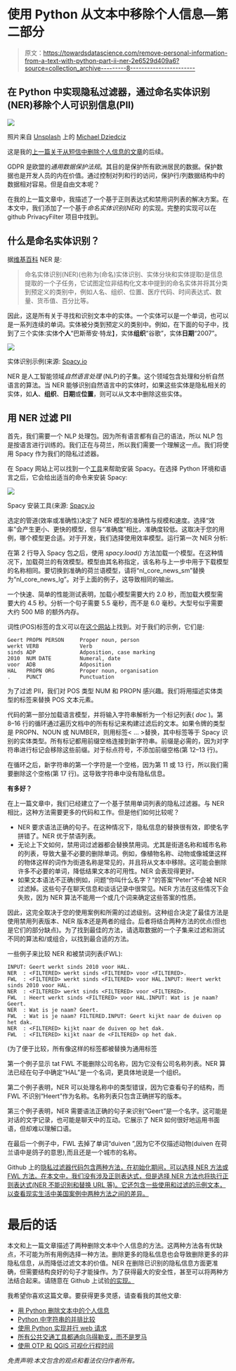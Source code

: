 # 使用 Python 从文本中移除个人信息—第二部分

> 原文：<https://towardsdatascience.com/remove-personal-information-from-a-text-with-python-part-ii-ner-2e6529d409a6?source=collection_archive---------8----------------------->

## 在 Python 中实现隐私过滤器，通过命名实体识别(NER)移除个人可识别信息(PII)

![](img/470be41e12c5afb7f957bf2c3a10a9aa.png)

照片来自 [Unsplash](https://unsplash.com/) 上的 [Michael Dziedciz](https://unsplash.com/@lazycreekimages)

这是我的[上一篇关于从短信中删除个人信息的文章](/remove-personal-information-from-text-with-python-232cb69cf074)的后续。

GDPR 是欧盟的*通用数据保护法规*。其目的是保护所有欧洲居民的数据。保护数据也是开发人员的内在价值。通过控制对列和行的访问，保护行/列数据结构中的数据相对容易。但是自由文本呢？

在我的上一篇文章中，我描述了一个基于正则表达式和禁用词列表的解决方案。在本文中，我们添加了一个基于*命名实体识别(NER)* 的实现。完整的实现可以在 github PrivacyFilter 项目中找到。

## 什么是命名实体识别？

据[维基百科](https://en.wikipedia.org/wiki/Named-entity_recognition) NER 是:

> 命名实体识别(NER)(也称为(命名)实体识别、实体分块和实体提取)是信息提取的一个子任务，它试图定位非结构化文本中提到的命名实体并将其分类到预定义的类别中，例如人名、组织、位置、医疗代码、时间表达式、数量、货币值、百分比等。

因此，这是所有关于寻找和识别文本中的实体。一个实体可以是一个单词，也可以是一系列连续的单词。实体被分类到预定义的类别中。例如，在下面的句子中，找到了三个实体:实体**个人**“巴斯蒂安·特龙】，实体**组织**“谷歌”，实体**日期**“2007”。

![](img/f947ea62be965fa9d7eff76bcafa79d0.png)

实体识别示例(来源: [Spacy.io](https://spacy.io/usage/visualizers)

NER 是人工智能领域*自然语言处理* (NLP)的子集。这个领域包含处理和分析自然语言的算法。当 NER 能够识别自然语言中的实体时，如果这些实体是隐私相关的实体，如**人**、**组织**、**日期**或**位置**，则可以从文本中删除这些实体。

## 用 NER 过滤 PII

首先，我们需要一个 NLP 处理包。因为所有语言都有自己的语法，所以 NLP 包是按语言进行训练的。我们正在与荷兰，所以我们需要一个理解这一点。我们将使用 Spacy 作为我们的隐私过滤器。

在 Spacy 网站上可以找到一个[工具](https://spacy.io/usage)来帮助安装 Spacy。在选择 Python 环境和语言之后，它会给出适当的命令来安装 Spacy:

![](img/c302c37e3733d3c25e14a41432fa5f4e.png)

Spacy 安装工具(来源: [Spacy.io](https://spacy.io/usage)

选定的管道(效率或准确性)决定了 NER 模型的准确性与规模和速度。选择“效率”会产生更小、更快的模型，但与“准确度”相比，准确度较低。这取决于您的用例，哪个模型更合适。对于开发，我们选择使用效率模型。运行第一次 NER 分析:

在第 2 行导入 Spacy 包之后，使用 *spacy.load()* 方法加载一个模型。在这种情况下，加载荷兰的有效模型。模型由其名称指定，该名称与上一步中用于下载模型的名称相同。要切换到准确的荷兰语模型，请将“nl_core_news_sm”替换为“nl_core_news_lg”。对于上面的例子，这导致相同的输出。

一个快速、简单的性能测试表明，加载小模型需要大约 2.0 秒，而加载大模型需要大约 4.5 秒。分析一个句子需要 5.5 毫秒，而不是 6.0 毫秒。大型号似乎需要大约 500 MB 的额外内存。

词性(POS)标签的含义可以在[这个网站](https://universaldependencies.org/docs/u/pos/)上找到。对于我们的示例，它们是:

```
Geert PROPN PERSON     Proper noun, person
werkt VERB             Verb
sinds ADP              Adposition, case marking
2010  NUM DATE         Numeral, date
voor  ADB              Adposition
HAL   PROPN ORG        Proper noun, organisation
.     PUNCT            Punctuation
```

为了过滤 PII，我们对 POS 类型 NUM 和 PROPN 感兴趣。我们将用描述实体类型的标签来替换 POS 文本元素。

代码的第一部分加载语言模型，并将输入字符串解析为一个标记列表( *doc* )。第 8–16 行的循环通过遍历文档中的所有标记来构建过滤后的文本。如果令牌的类型是 PROPN、NOUN 或 NUMBER，则用标签< … >替换，其中标签等于 Spacy 识别的实体类型。所有标记都用前缀空格连接到新字符串。前缀是必需的，因为对字符串进行标记会移除这些前缀。对于标点符号，不添加前缀空格(第 12–13 行)。

在循环之后，新字符串的第一个字符是一个空格，因为第 11 或 13 行，所以我们需要删除这个空格(第 17 行)。这导致字符串中没有隐私信息。

**有多好？**

在上一篇文章中，我们已经建立了一个基于禁用单词列表的隐私过滤器。与 NER 相比，这种方法需要更多的代码和工作。但是他们如何比较呢？

*   NER 要求语法正确的句子。在这种情况下，隐私信息的替换很有效，即使名字拼错了。NER 优于禁语列表。
*   无论上下文如何，禁用词过滤器都会替换禁用词。尤其是街道名称和城市名称的列表，导致大量不必要的删除单词。例如，像植物名称、动物或像城堡这样的物体这样的词作为街道名称是常见的，并且将从文本中移除。这可能会删除许多不必要的单词，降低结果文本的可用性。NER 会表现得更好。
*   如果文本语法不正确(例如，问题“你叫什么名字？”的答案“Peter”不会被 NER 过滤掉。这些句子在聊天信息和谈话记录中很常见。NER 方法在这些情况下会失败，因为 NER 算法不能用一个或几个词来确定这些答案的性质。

因此，这完全取决于您的使用案例和所需的过滤级别。这种组合决定了最佳方法是使用禁用列表版本、NER 版本还是两者的组合。后者将结合两种方法的优点(但也是它们的部分缺点)。为了找到最佳的方法，请选取数据的一个子集来过滤和测试不同的算法和/或组合，以找到最合适的方法。

一些例子来比较 NER 和被禁词列表(FWL):

```
INPUT: Geert werkt sinds 2010 voor HAL.
NER  : <FILTERED> werkt sinds <FILTERED> voor <FILTERED>.
FWL  : <FILTERED> werkt sinds <FILTERED> voor HAL.INPUT: Heert werkt sinds 2010 voor HAL.
NER  : <FILTERED> werkt sinds <FILTERED> voor <FILTERED>.
FWL  : Heert werkt sinds <FILTERED> voor HAL.INPUT: Wat is je naam? Geert.
NER  : Wat is je naam? Geert.
FWL  : Wat is je naam? FILTERED.INPUT: Geert kijkt naar de duiven op het dak.
NER  : <FILTERED> kijkt naar de duiven op het dak.
FWL  : <FILTERED> kijkt naar de <FILTERED> op het dak.
```

(为了便于比较，所有像<person>这样的标签都被替换为通用标签</person>

第一个例子显示 tat FWL 不能删除公司名称，因为它没有公司名称列表。NER 算法已经在句子中确定“HAL”是一个名词，更具体地说是一个组织。

第二个例子表明，NER 可以处理名称中的类型错误，因为它查看句子的结构，而 FWL 不识别“Heert”作为名称。名称列表只包含正确拼写的版本。

第三个例子表明，NER 需要语法正确的句子来识别“Geert”是一个名字。这可能是对话的文字记录，也可能是聊天中的互动。它展示了 NER 如何很好地运用书面语，但却难以理解口语。

在最后一个例子中，FWL 去掉了单词“duiven ”,因为它不仅描述动物(duiven 在荷兰语中是鸽子的意思),而且还是一个城市的名称。

Github 上的[隐私过滤器代码包含两种方法，在初始化期间，可以选择 NER 方法或 FWL 方法。在本文中，我们没有涉及正则表达式，但是选择 NER 方法也将执行正则表达式(NER 不能识别和替换 URL 等)。它还包含一些使用和过滤的示例文本，以查看现实生活中美国案例中两种方法之间的差异。](https://github.com/lmeulen/PrivacyFilter)

# 最后的话

本文和上一篇文章描述了两种删除文本中个人信息的方法。这两种方法各有优缺点，不可能为所有用例选择一种方法。删除更多的隐私信息也会导致删除更多的非隐私信息，从而降低过滤文本的价值。NER 在删除已识别的隐私信息方面更准确，但需要结构良好的句子才能操作。为了获得最大的安全性，甚至可以将两种方法结合起来。请随意在 Github 上试验[的实现。](https://github.com/lmeulen/PrivacyFilter)

我希望你喜欢这篇文章。要获得更多灵感，请查看我的其他文章:

*   [用 Python 删除文本中的个人信息](/remove-personal-information-from-text-with-python-232cb69cf074)
*   [Python 中字符串的并排比较](/side-by-side-comparison-of-strings-in-python-b9491)
*   [使用 Python 实现并行 web 请求](/parallel-web-requests-in-python-4d30cc7b8989)
*   [所有公共交通工具都通向乌得勒支，而不是罗马](/all-public-transport-leads-to-utrecht-not-rome-bb9674600e81)
*   [使用 OTP 和 QGIS 可视化行程时间](/visualization-of-travel-times-with-otp-and-qgis-3947d3698042)

*免责声明:本文包含的观点和看法仅归作者所有。*